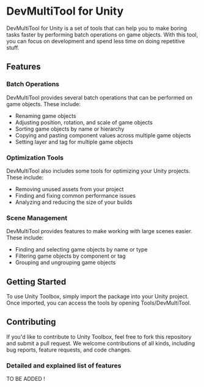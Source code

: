 # DevMultiTool for Unity

DevMultiTool for Unity is a set of tools that can help you to make boring tasks faster by performing batch operations on game objects. With this tool, you can focus on development and spend less time on doing repetitive stuff.

## Features

### Batch Operations

DevMultiTool provides several batch operations that can be performed on game objects. These include:

- Renaming game objects
- Adjusting position, rotation, and scale of game objects
- Sorting game objects by name or hierarchy
- Copying and pasting component values across multiple game objects
- Setting layer and tag for multiple game objects

### Optimization Tools

DevMultiTool also includes some tools for optimizing your Unity projects. These include:

- Removing unused assets from your project
- Finding and fixing common performance issues
- Analyzing and reducing the size of your builds

### Scene Management

DevMultiTool provides features to make working with large scenes easier. These include:

- Finding and selecting game objects by name or type
- Filtering game objects by component or tag
- Grouping and ungrouping game objects

## Getting Started

To use Unity Toolbox, simply import the package into your Unity project. Once imported, you can access the tools by opening Tools/DevMultiTool.

## Contributing

If you'd like to contribute to Unity Toolbox, feel free to fork this repository and submit a pull request. We welcome contributions of all kinds, including bug reports, feature requests, and code changes.

### Detailed and explained list of features

TO BE ADDED !

